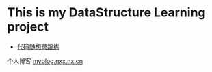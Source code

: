 # This is my DataStructure Learning project

- [代码随想录跟练](src/main/java/follow_programmercarl)

个人博客 [myblog.nxx.nx.cn](http://myblog.nxx.nx.cn)